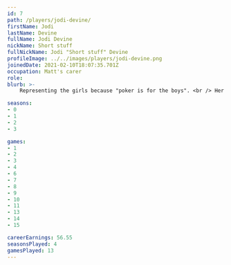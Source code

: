 ```yaml
---
id: 7
path: /players/jodi-devine/
firstName: Jodi
lastName: Devine
fullName: Jodi Devine
nickName: Short stuff
fullNickName: Jodi "Short stuff" Devine
profileImage: ../../images/players/jodi-devine.png
joinedDate: 2021-02-10T18:07:35.701Z
occupation: Matt's carer
role: 
blurb: >-
    Representing the girls because "poker is for the boys". <br /> Her biggest tournament win to date is circa $15. (Matt let her). <br /> Short in life, short stack at the table.

seasons:
- 0
- 1
- 2
- 3

games:
- 1
- 2
- 3
- 4
- 6
- 7
- 8
- 9
- 10
- 11
- 13
- 14
- 15

careerEarnings: 56.55
seasonsPlayed: 4
gamesPlayed: 13
---
```


